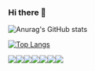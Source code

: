 ### Hi there 👋

![Anurag's GitHub stats](https://github-readme-stats.vercel.app/api?username=HwangSunBeom&show_icons=true&theme=github_dark)


[![Top Langs](https://github-readme-stats.vercel.app/api/top-langs/?username=HwangSunBeom&layout=compact)](https://github.com/anuraghazra/github-readme-stats)

<img src="https://img.shields.io/badge/HTML-000000?style=for-the-badge&logo=HTML5&logoColor=#E34F26"/><img src="https://img.shields.io/badge/CSS3-000000?style=for-the-badge&logo=CSS3&logoColor=#1572B6"/><img src="https://img.shields.io/badge/JavaScript-000000?style=for-the-badge&logo=JavaScript&logoColor=#F7DF1E"/><img src="https://img.shields.io/badge/React-000000?style=for-the-badge&logo=React&logoColor=#61DAFB"/><img src="https://img.shields.io/badge/ReactNative-000000?style=for-the-badge&logo=React&logoColor=#61DAFB"/><img src="https://img.shields.io/badge/Python-000000?style=for-the-badge&logo=Python&logoColor=#3776AB"/><img src="https://img.shields.io/badge/Django-000000?style=for-the-badge&logo=Django&logoColor=#092E20"/>

<!--
**HwangSunBeom/HwangSunBeom** is a ✨ _special_ ✨ repository because its `README.md` (this file) appears on your GitHub profile.

Here are some ideas to get you started:

- 🔭 I’m currently working on ...
- 🌱 I’m currently learning ...
- 👯 I’m looking to collaborate on ...
- 🤔 I’m looking for help with ...
- 💬 Ask me about ...
- 📫 How to reach me: ...
- 😄 Pronouns: ...
- ⚡ Fun fact: ...
-->

